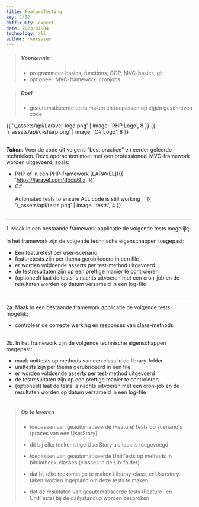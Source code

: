 ```yaml
---
title: FeatureTesting
key: 1410
difficulty: expert
date: 2023-01-04
technology: all
author: rkerssies
---
```


> ##### Voorkennis
> * programmeer-basics, functions, OOP, MVC-basics, git
> * optioneel: MVC-framework, cronjobs

> ##### Doel
> * geautomatiseerde tests maken en toepassen op eigen geschreven code

{{ '/_assets/api/Laravel-logo.png' | image: 'PHP Logo', 8 }}
{{ '/_assets/api/c-sharp.png' | image: 'C# Logo', 8 }}
<br><br>

***Taken:***
Voer de code uit volgens “best practice” en eerder geleerde technieken.
Deze opdrachten moet met een professioneel MVC-framework worden uitgevoerd,
zoals:
* PHP of in een PHP-framework [LARAVEL]({{ 'https://laravel.com/docs/9.x'  }})
* C#
<br><br>
  Automated tests to ensure ALL code is still working &emsp;{{ '/_assets/api/tests.png' | image: 'tests', 4 }}
<br><br>
<hr>
1. Maak in een bestaande framework applicatie de volgende tests mogelijk;
<br><br>
In het framework zijn de volgende technische eigenschappen toegepast:

* Een featuretest per user-scenario
* featuretests zijn per thema gerubriceerd in een file
* er worden voldoende asserts per test-method uitgevoerd
* de testresultaten zijn op een prettige manier te controleren 
* (optioneel) laat de tests 's nachts uitvoeren met een cron-job en de resultaten worden op datum verzameld in een log-file
  <br><br>

<hr>
2a. Maak in een bestaande framework applicatie de volgende tests mogelijk;

  * controleer de correcte werking en responses van class-methods
  <br><br>

2b. In het framework zijn de volgende technische eigenschappen toegepast:

  * maak unittests op methods van een class in de library-folder  
  * unittests zijn per thema gerubriceerd in een file
  * er worden voldoende asserts per test-method uitgevoerd
  * de testresultaten zijn op een prettige manier te controleren
  * (optioneel) laat de tests 's nachts uitvoeren met een cron-job en de resultaten worden op datum verzameld in een log-file
  <br><br>

> ##### Op te leveren
> * toepassen van geautomatiseerde (Feature)Tests op scenario's (proces van een UserStory)
> * dit bij elke toekomstige UserStory als taak is toegevoegd
>
> * toepassen van geautomatiseerde UnitTests op methods in bibliotheek-classes (classes in de Lib-folder)
> * dat bij elke toekomstige te maken Libaray-class, er Userstory-taken worden ingepland om deze tests te maken
> 
> * dat de resultaten van geautomatiseerde tests (Feature- en UnitTests) bij de dailystandup worden besproken
